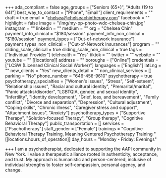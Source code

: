 +++
ada_compliant = false
age_groups = ["Seniors (65+)", "Adults (19 to 64)"]
best_way_to_contact = ["Phone", "Email"]
client_requirements = ""
draft = true
email = "chelsea@chelseachintherapy.com"
facebook = ""
highlight = false
image = "/img/my-pp-photo-wdc-chelsea-chin.jpg"
instagram = ""
linkedin = ""
medium = ""
org = "Chelsea Chin"
payment_info_clinical = "$180/session"
payment_info_non_clinical = "$180/session"
payment_types = ["Out-of-network insurance"]
payment_types_non_clinical = ["Out-of-Network Insurances"]
program = ""
sliding_scale_clinical = true
sliding_scale_non_clinical = true
tags = ["Individual Provider"]
telehealth = "Yes"
tiktok = ""
twitter = ""
website = ""
youtube = ""
[[locations]]
address = ""
boroughs = ["Online"]
credentials = ["LCSW (Licensed Clinical Social Worker)"]
languages = ["English"]
latLng = ""
new_clients = "Yes"
new_clients_detail = ""
non_clinical_services = []
parking = "No"
phone_number = "646-456-9610"
psychotherapy = true
psychotherapy_specialties = ["Women's issues", "Stress", "Self-esteem", "Relationship issues", "Racial and cultural identity", "Premarital/marital", "Panic attacks/disorder", "LGBTQIA, gender, and sexual identity", "Infertility", "Identity development", "Grief, loss, and bereavement", "Family conflict", "Divorce and separation", "Depression", "Cultural adjustment", "Coping skills", "Chronic illness", "Caregiver stress and support", "Attachment issues", "Anxiety"]
psychotherapy_types = ["Supportive Therapy", "Solution-focused Therapy", "Group therapy", "Cognitive Behavioral Therapy"]
public_transportation = []
services = ["Psychotherapy"]
staff_gender = ["Female"]
trainings = "Cognitive Behavioral Therapy Training, Meaning Centered Psychotherapy Training "
[[locations.hours_of_operation]]
day_hours = "Monday - Friday: Evenings"

+++
I am a psychotherapist, dedicated to supporting the AAPI community in New York. I value a therapeutic alliance rooted in authenticity, acceptance, and trust. My approach is humanistic and person-centered, inclusive of individual strengths to foster self-compassion, personal agency, and change.